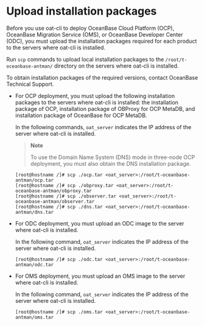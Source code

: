 # Upload installation packages

Before you use oat-cli to deploy OceanBase Cloud Platform (OCP), OceanBase Migration Service (OMS), or OceanBase Developer Center (ODC), you must upload the installation packages required for each product to the servers where oat-cli is installed.

Run `scp` commands to upload local installation packages to the `/root/t-oceanbase-antman/` directory on the servers where oat-cli is installed.

To obtain installation packages of the required versions, contact OceanBase Technical Support.

* For OCP deployment, you must upload the following installation packages to the servers where oat-cli is installed: the installation package of OCP, installation package of OBProxy for OCP MetaDB, and installation package of OceanBase for OCP MetaDB.

   In the following commands, `oat_server` indicates the IP address of the server where oat-cli is installed.

   > **Note**
   >
   > To use the Domain Name System (DNS) mode in three-node OCP deployment, you must also obtain the DNS installation package.

   ```shell
   [root@hostname /]# scp ./ocp.tar <oat_server>:/root/t-oceanbase-antman/ocp.tar
   [root@hostname /]# scp ./obproxy.tar <oat_server>:/root/t-oceanbase-antman/obproxy.tar
   [root@hostname /]# scp ./observer.tar <oat_server>:/root/t-oceanbase-antman/observer.tar
   [root@hostname /]# scp ./dns.tar <oat_server>:/root/t-oceanbase-antman/dns.tar
   ```

* For ODC deployment, you must upload an ODC image to the server where oat-cli is installed.

   In the following command, `oat_server` indicates the IP address of the server where oat-cli is installed.

   ```shell
   [root@hostname /]# scp ./odc.tar <oat_server>:/root/t-oceanbase-antman/odc.tar
   ```

* For OMS deployment, you must upload an OMS image to the server where oat-cli is installed.

   In the following command, `oat_server` indicates the IP address of the server where oat-cli is installed.

   ```shell
   [root@hostname /]# scp ./oms.tar <oat_server>:/root/t-oceanbase-antman/oms.tar
   ```
